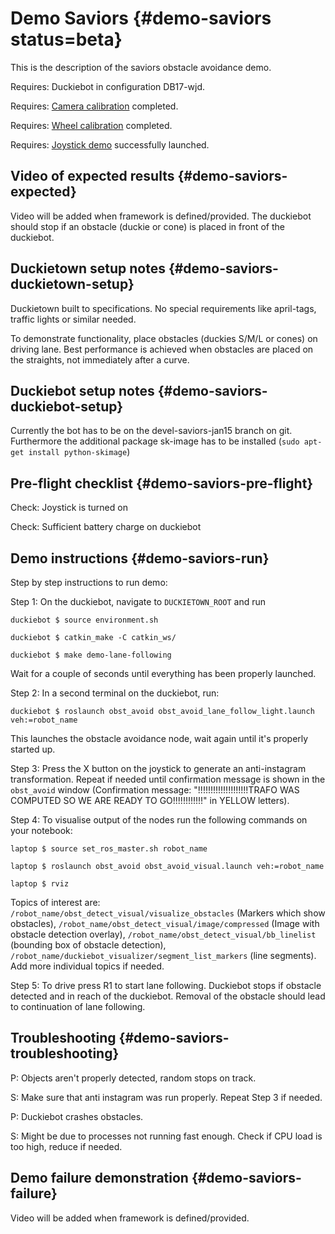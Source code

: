 # Demo Saviors {#demo-saviors status=beta}

This is the description of the saviors obstacle avoidance demo.

<div class='requirements' markdown="1">

Requires: Duckiebot in configuration DB17-wjd.

Requires: [Camera calibration](#camera-calib) completed. 

Requires: [Wheel calibration](#wheel-calibration) completed. 

Requires: [Joystick demo](#rc-control) successfully launched. 

</div>

## Video of expected results {#demo-saviors-expected}

Video will be added when framework is defined/provided. The duckiebot should stop if an obstacle (duckie or cone) is placed in front of the duckiebot. 

## Duckietown setup notes {#demo-saviors-duckietown-setup}

Duckietown built to specifications. No special requirements like april-tags, traffic lights or similar needed.

To demonstrate functionality, place obstacles (duckies S/M/L or cones) on driving lane. Best performance is achieved when obstacles are placed on the straights, not immediately after a curve.

## Duckiebot setup notes {#demo-saviors-duckiebot-setup}

Currently the bot has to be on the devel-saviors-jan15 branch on git. Furthermore the additional package sk-image has to be installed (`sudo apt-get install python-skimage`)

## Pre-flight checklist {#demo-saviors-pre-flight}

Check: Joystick is turned on

Check: Sufficient battery charge on duckiebot 

## Demo instructions {#demo-saviors-run}

Step by step instructions to run demo:

Step 1: On the duckiebot, navigate to `DUCKIETOWN_ROOT` and run 

    duckiebot $ source environment.sh

    duckiebot $ catkin_make -C catkin_ws/

    duckiebot $ make demo-lane-following

Wait for a couple of seconds until everything has been properly launched.

Step 2: In a second terminal on the duckiebot, run: 

    duckiebot $ roslaunch obst_avoid obst_avoid_lane_follow_light.launch veh:=robot_name

This launches the obstacle avoidance node, wait again until it's properly started up. 

Step 3: Press the X button on the joystick to generate an anti-instagram transformation. Repeat if needed until confirmation message is shown in the `obst_avoid` window (Confirmation message: "!!!!!!!!!!!!!!!!!!!!TRAFO WAS COMPUTED SO WE ARE READY TO GO!!!!!!!!!!!!" in YELLOW letters).

Step 4: To visualise output of the nodes run the following commands on your notebook:

    laptop $ source set_ros_master.sh robot_name

    laptop $ roslaunch obst_avoid obst_avoid_visual.launch veh:=robot_name

    laptop $ rviz

Topics of interest are: `/robot_name/obst_detect_visual/visualize_obstacles` (Markers which show obstacles), `/robot_name/obst_detect_visual/image/compressed` (Image with obstacle detection overlay), `/robot_name/obst_detect_visual/bb_linelist` (bounding box of obstacle detection), `/robot_name/duckiebot_visualizer/segment_list_markers` (line segments). Add more individual topics if needed.

Step 5: To drive press R1 to start lane following. Duckiebot stops if obstacle detected and in reach of the duckiebot. Removal of the obstacle should lead to continuation of lane following.  


## Troubleshooting {#demo-saviors-troubleshooting}

P: Objects aren't properly detected, random stops on track. 

S: Make sure that anti instagram was run properly. Repeat Step 3 if needed. 

P: Duckiebot crashes obstacles. 

S: Might be due to processes not running fast enough. Check if CPU load is too high, reduce if needed. 

## Demo failure demonstration {#demo-saviors-failure}

Video will be added when framework is defined/provided.
